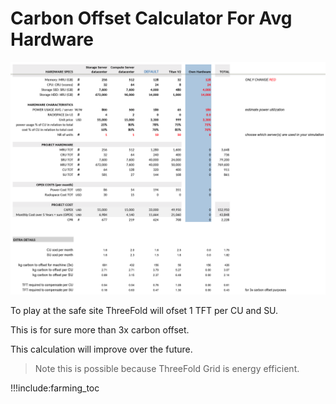 # Carbon Offset Calculator For Avg Hardware


![](img/carbon_offset_calculator.png)

To play at the safe site ThreeFold will ofset 1 TFT per CU and SU.

This is for sure more than 3x carbon offset.

This calculation will improve over the future.


> Note this is possible because ThreeFold Grid is energy efficient.

!!!include:farming_toc